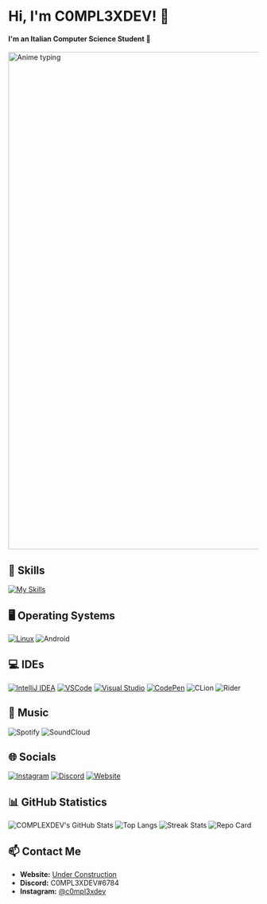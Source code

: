 # Hi, I'm C0MPL3XDEV! 👋

<h4>I'm an Italian Computer Science Student 🍕</h4>

<img src="https://media1.tenor.com/m/aNHKkEhomm4AAAAC/anime-keyboard.gif" width="1000" alt="Anime typing" />

## 🚀 Skills
[![My Skills](https://skillicons.dev/icons?i=dotnet,cs,cpp,java,py,bash,flutter,js,vite,firebase,html,css,mysql,php,arduino&theme=dark)](https://skillicons.dev)

## 🖥️ Operating Systems
[![Linux](https://skillicons.dev/icons?i=linux&theme=dark)](https://skillicons.dev) 
![Android](https://img.shields.io/badge/Android-3DDC84?style=for-the-badge&logo=android&logoColor=white)

## 💻 IDEs
[![IntelliJ IDEA](https://skillicons.dev/icons?i=idea&theme=dark)](https://skillicons.dev) 
[![VSCode](https://skillicons.dev/icons?i=vscode&theme=dark)](https://skillicons.dev) 
[![Visual Studio](https://skillicons.dev/icons?i=visualstudio&theme=dark)](https://skillicons.dev) 
[![CodePen](https://skillicons.dev/icons?i=codepen&theme=dark)](https://skillicons.dev) 
![CLion](https://img.shields.io/badge/CLion-black?style=for-the-badge&logo=clion&logoColor=white) 
![Rider](https://img.shields.io/badge/Rider-000000.svg?style=for-the-badge&logo=Rider&logoColor=white&color=black&labelColor=crimson)

## 🎵 Music
![Spotify](https://img.shields.io/badge/Spotify-1ED760?style=for-the-badge&logo=spotify&logoColor=white) 
![SoundCloud](https://img.shields.io/badge/SoundCloud-FF5500?style=for-the-badge&logo=soundcloud&logoColor=white)

## 🌐 Socials
[![Instagram](https://img.shields.io/badge/Instagram-E44674?style=for-the-badge&logo=Instagram&logoColor=white)](https://www.instagram.com/c0mpl3xdev/)
[![Discord](https://img.shields.io/badge/Discord-7289DA?style=for-the-badge&logo=discord&logoColor=white)](https://discord.gg/Vy8C724XWV)
[![Website](https://img.shields.io/badge/Website-Under%20Construction-FF5733?style=for-the-badge&logo=construction&logoColor=white)](https://c0mpl3xdev.tk)

## 📊 GitHub Statistics
![COMPLEXDEV's GitHub Stats](https://github-readme-stats.vercel.app/api?username=C0MPL3XDEV&show_icons=true&theme=radical)
![Top Langs](https://github-readme-stats.vercel.app/api/top-langs/?username=C0MPL3XDEV&layout=compact&theme=radical)
![Streak Stats](https://github-readme-streak-stats.herokuapp.com/?user=C0MPL3XDEV&theme=radical)
![Repo Card](https://github-readme-stats.vercel.app/api/pin/?username=C0MPL3XDEV&repo=E4GL30S1NT&show_owner=true&theme=radical)

## 📫 Contact Me
- **Website:** [Under Construction](https://c0mpl3xdev.tk)
- **Discord:** C0MPL3XDEV#6784
- **Instagram:** [@c0mpl3xdev](https://instagram.com/c0mpl3xdev)
